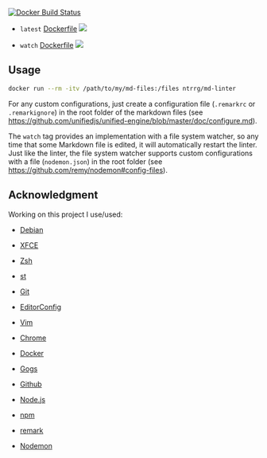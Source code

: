 [![Docker Build Status](https://img.shields.io/docker/build/ntrrg/md-linter.svg)](https://hub.docker.com/r/ntrrg/md-linter/)

* `latest` [Dockerfile](latest/Dockerfile) [![](https://images.microbadger.com/badges/image/ntrrg/md-linter.svg)](https://microbadger.com/images/ntrrg/md-linter "Get your own image badge on microbadger.com")

* `watch` [Dockerfile](watch/Dockerfile) [![](https://images.microbadger.com/badges/image/ntrrg/md-linter:watch.svg)](https://microbadger.com/images/ntrrg/md-linter:watch "Get your own image badge on microbadger.com")

## Usage

```sh
docker run --rm -itv /path/to/my/md-files:/files ntrrg/md-linter
```

For any custom configurations, just create a configuration file (`.remarkrc` or
`.remarkignore`) in the root folder of the markdown files (see <https://github.com/unifiedjs/unified-engine/blob/master/doc/configure.md>).

The `watch` tag provides an implementation with a file system watcher, so any
time that some Markdown file is edited, it will automatically restart the
linter. Just like the linter, the file system watcher supports custom
configurations with a file (`nodemon.json`) in the root folder (see <https://github.com/remy/nodemon#config-files>).

## Acknowledgment

Working on this project I use/used:

* [Debian](https://www.debian.org/)

* [XFCE](https://xfce.org/)

* [Zsh](http://www.zsh.org/)

* [st](https://st.suckless.org/)

* [Git](https://git-scm.com/)

* [EditorConfig](http://editorconfig.org/)

* [Vim](https://www.vim.org/)

* [Chrome](https://www.google.com/chrome/browser/desktop/index.html)

* [Docker](https://docker.com)

* [Gogs](https://gogs.io/)

* [Github](https://github.com)

* [Node.js](https://nodejs.org/en/)

* [npm](https://www.npmjs.com/)

* [remark](https://remark.js.org/)

* [Nodemon](https://nodemon.io/)

